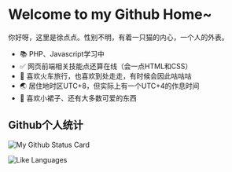 # Welcome to my Github Home~

你好呀，这里是徐点点。性别不明，有着一只猫的内心，一个人的外表。

- 📚 PHP、Javascript学习中
- ✅ 网页前端相关技能点还算在线（会一点HTML和CSS）
- 🚄 喜欢火车旅行，也喜欢到处走走，有时候会因此咕咕咕
- 🌏 居住地时区UTC+8，但实际上有一个UTC+4的作息时间
- 👗 喜欢小裙子、还有大多数可爱的东西

## Github个人统计

![My Github Status Card](https://github-readme-stats.vercel.app/api?username=CNXudiandian&show_icons=true&bg_color=DEG,004fa0,8feca3&text_color=ffffff&title_color=ffffff&icon_color=ffc107&hide_border=true)

![Like Languages](https://github-readme-stats.vercel.app/api/top-langs/?username=CNXudiandian&show_icons=true&bg_color=DEG,004fa0,8feca3&text_color=ffffff&title_color=ffffff&icon_color=ffc107&hide_border=true&card_width=495)
